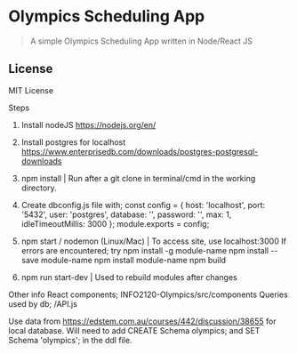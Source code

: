# Olympics Scheduling App 

> A simple Olympics Scheduling App written in Node/React JS

## License
MIT License

Steps
1. Install nodeJS
https://nodejs.org/en/
2. Install postgres for localhost
https://www.enterprisedb.com/downloads/postgres-postgresql-downloads


3. npm install | Run after a git clone in terminal/cmd in the working directory.

4. Create dbconfig.js file with;
const config = {
    host: 'localhost',
    port: '5432',
    user: 'postgres',
    database: '',
    password: '',
    max: 1,
    idleTimeoutMillis: 3000
};
module.exports = config;

5. npm start / nodemon (Linux/Mac) | To access site, use localhost:3000
If errors are encountered; try
npm install -g module-name
npm install --save module-name
npm install module-name
npm build

6. npm run start-dev | Used to rebuild modules after changes

Other info
React components; INFO2120-Olympics/src/components
Queries used by db; /API.js

Use data from https://edstem.com.au/courses/442/discussion/38655 for local database. 
Will need to add CREATE Schema olympics; and SET Schema 'olympics'; in the ddl file.
